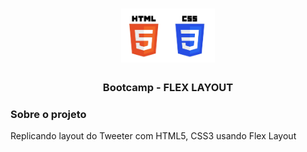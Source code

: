 <h1 align="center">
  <img src="/images/html5-css3.jpg" width="150px" alt="" >
 </h1>
 
<h3 align="center">
  Bootcamp - FLEX LAYOUT
</h3>

### Sobre o projeto
Replicando layout do Tweeter com HTML5, CSS3 usando Flex Layout
